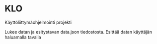 # KLO
Käyttöliittymäohjelmointi projekti

Lukee datan ja esitystavan data.json tiedostosta.
Esittää datan käyttäjän haluamalla tavalla
